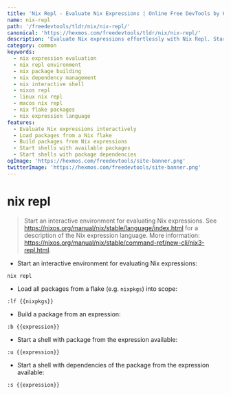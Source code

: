 ```yaml
---
title: 'Nix Repl - Evaluate Nix Expressions | Online Free DevTools by Hexmos'
name: nix-repl
path: '/freedevtools/tldr/nix/nix-repl/'
canonical: 'https://hexmos.com/freedevtools/tldr/nix/nix-repl/'
description: 'Evaluate Nix expressions effortlessly with Nix Repl. Start interactive Nix environments to build packages and manage dependencies. Free online tool, no registration required.'
category: common
keywords:
  - nix expression evaluation
  - nix repl environment
  - nix package building
  - nix dependency management
  - nix interactive shell
  - nixos repl
  - linux nix repl
  - macos nix repl
  - nix flake packages
  - nix expression language
features:
  - Evaluate Nix expressions interactively
  - Load packages from a Nix flake
  - Build packages from Nix expressions
  - Start shells with available packages
  - Start shells with package dependencies
ogImage: 'https://hexmos.com/freedevtools/site-banner.png'
twitterImage: 'https://hexmos.com/freedevtools/site-banner.png'
---
```


# nix repl

> Start an interactive environment for evaluating Nix expressions.
> See <https://nixos.org/manual/nix/stable/language/index.html> for a description of the Nix expression language.
> More information: <https://nixos.org/manual/nix/stable/command-ref/new-cli/nix3-repl.html>.

- Start an interactive environment for evaluating Nix expressions:

`nix repl`

- Load all packages from a flake (e.g. `nixpkgs`) into scope:

`:lf {{nixpkgs}}`

- Build a package from an expression:

`:b {{expression}}`

- Start a shell with package from the expression available:

`:u {{expression}}`

- Start a shell with dependencies of the package from the expression available:

`:s {{expression}}`
